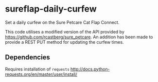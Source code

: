 # sureflap-daily-curfew
Set a daily curfew on the Sure Petcare Cat Flap Connect.

This code utilises a modified version of the API provided by https://github.com/rcastberg/sure_petcare.  An addition has been made to provide a REST PUT method for 
updating the curfew times.

## Dependencies
Requires installation of ```requests``` http://docs.python-requests.org/en/master/user/install/
